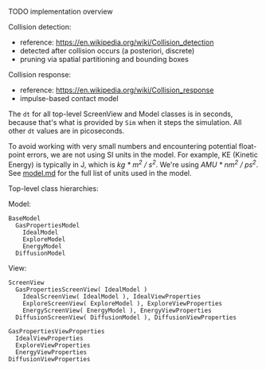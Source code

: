 TODO implementation overview

Collision detection:
* reference: https://en.wikipedia.org/wiki/Collision_detection
* detected after collision occurs (a posteriori, discrete)
* pruning via spatial partitioning and bounding boxes

Collision response:
* reference: https://en.wikipedia.org/wiki/Collision_response
* impulse-based contact model

The `dt` for all top-level ScreenView and Model classes is in seconds, because that's what is 
provided by `Sim` when it steps the simulation. All other `dt` values are in picoseconds.

To avoid working with very small numbers and encountering potential 
float-point errors, we are not using SI units in the model.  For example,
KE (Kinetic Energy) is typically in J, which is _kg * m<sup>2</sup> / s<sup>2</sup>_.
We're using _AMU * nm<sup>2</sup> / ps<sup>2</sup>_.  See [model.md](https://github.com/phetsims/gas-properties/blob/master/doc/model.md) 
for the full list of units used in the model.


Top-level class hierarchies:

Model:
```
BaseModel
  GasPropertiesModel
    IdealModel
    ExploreModel
    EnergyModel
  DiffusionModel
```
  
View:
```
ScreenView
  GasPropertiesScreenView( IdealModel )
    IdealScreenView( IdealModel ), IdealViewProperties
    ExploreScreenView( ExploreModel ), ExploreViewProperties
    EnergyScreenView( EnergyModel ), EnergyViewProperties
  DiffusionScreenView( DiffusionModel ), DiffusionViewProperties
  
GasPropertiesViewProperties
  IdealViewProperties
  ExploreViewProperties
  EnergyViewProperties
DiffusionViewProperties
```